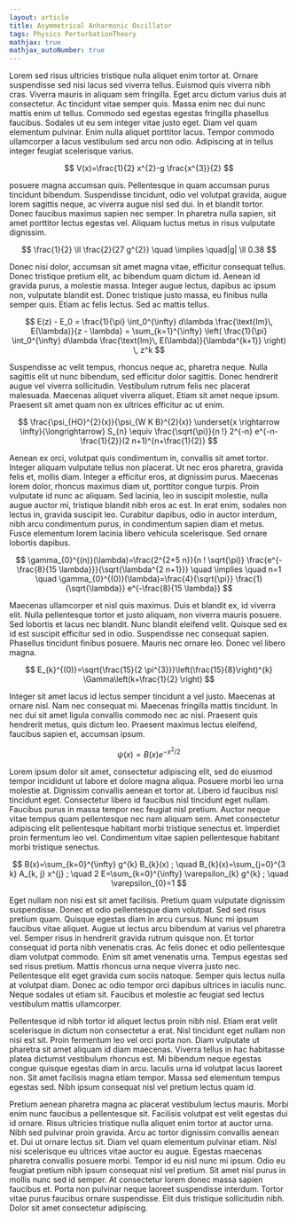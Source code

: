 ```yaml
---
layout: article
title: Asymmetrical Anharmonic Oscillator
tags: Physics PerturbationTheory
mathjax: true
mathjax_autoNumber: true
---
```


Lorem sed risus ultricies tristique nulla aliquet enim tortor at. Ornare suspendisse sed nisi lacus sed viverra tellus. Euismod quis viverra nibh cras. Viverra mauris in aliquam sem fringilla. Eget arcu dictum varius duis at consectetur. Ac tincidunt vitae semper quis. Massa enim nec dui nunc mattis enim ut tellus. Commodo sed egestas egestas fringilla phasellus faucibus. Sodales ut eu sem integer vitae justo eget. Diam vel quam elementum pulvinar. Enim nulla aliquet porttitor lacus. Tempor commodo ullamcorper a lacus vestibulum sed arcu non odio. Adipiscing at in tellus integer feugiat scelerisque varius.

$$
V(x)=\frac{1}{2} x^{2}-g \frac{x^{3}}{2}
$$

posuere magna accumsan quis. Pellentesque in quam accumsan purus tincidunt bibendum. Suspendisse tincidunt, odio vel volutpat gravida, augue lorem sagittis neque, ac viverra augue nisl sed dui. In et blandit tortor. Donec faucibus maximus sapien nec semper. In pharetra nulla sapien, sit amet porttitor lectus egestas vel. Aliquam luctus metus in risus vulputate dignissim.

$$
\frac{1}{2} \ll \frac{2}{27 g^{2}} \quad \implies \quad|g| \ll 0.38
$$

Donec nisi dolor, accumsan sit amet magna vitae, efficitur consequat tellus. Donec tristique pretium elit, ac bibendum quam dictum id. Aenean id gravida purus, a molestie massa. Integer augue lectus, dapibus ac ipsum non, vulputate blandit est. Donec tristique justo massa, eu finibus nulla semper quis. Etiam ac felis lectus. Sed ac mattis tellus.

$$ E(z) - E_0 = \frac{1}{\pi} \int_0^{\infty} d\lambda \frac{\text{Im}\, E(\lambda)}{z - \lambda} = \sum_{k=1}^{\infty} \left( \frac{1}{\pi} \int_0^{\infty} d\lambda \frac{\text{Im}\, E(\lambda)}{\lambda^{k+1}} \right) \, z^k $$

Suspendisse ac velit tempus, rhoncus neque ac, pharetra neque. Nulla sagittis elit ut nunc bibendum, sed efficitur dolor sagittis. Donec hendrerit augue vel viverra sollicitudin. Vestibulum rutrum felis nec placerat malesuada. Maecenas aliquet viverra aliquet. Etiam sit amet neque ipsum. Praesent sit amet quam non ex ultrices efficitur ac ut enim.

$$
\frac{\psi_{HO}^{2}(x)}{\psi_{W K B}^{2}(x)} \underset{x \rightarrow \infty}{\longrightarrow} S_{n} \equiv \frac{\sqrt{\pi}}{n !} 2^{-n} e^{-n-\frac{1}{2}}(2 n+1)^{n+\frac{1}{2}}
$$

Aenean ex orci, volutpat quis condimentum in, convallis sit amet tortor. Integer aliquam vulputate tellus non placerat. Ut nec eros pharetra, gravida felis et, mollis diam. Integer a efficitur eros, at dignissim purus. Maecenas lorem dolor, rhoncus maximus diam ut, porttitor congue turpis. Proin vulputate id nunc ac aliquam. Sed lacinia, leo in suscipit molestie, nulla augue auctor mi, tristique blandit nibh eros ac est. In erat enim, sodales non lectus in, gravida suscipit leo. Curabitur dapibus, odio in auctor interdum, nibh arcu condimentum purus, in condimentum sapien diam et metus. Fusce elementum lorem lacinia libero vehicula scelerisque. Sed ornare lobortis dapibus.

$$
\gamma_{0}^{(n)}(\lambda)=\frac{2^{2+5 n}}{n ! \sqrt{\pi}} \frac{e^{-\frac{8}{15 \lambda}}}{\sqrt{\lambda^{2 n+1}}} \quad \implies \quad n=1 \quad \gamma_{0}^{(0)}(\lambda)=\frac{4}{\sqrt{\pi}} \frac{1}{\sqrt{\lambda}} e^{-\frac{8}{15 \lambda}}
$$

Maecenas ullamcorper et nisl quis maximus. Duis et blandit ex, id viverra elit. Nulla pellentesque tortor et justo aliquam, non viverra mauris posuere. Sed lobortis et lacus nec blandit. Nunc blandit eleifend velit. Quisque sed ex id est suscipit efficitur sed in odio. Suspendisse nec consequat sapien. Phasellus tincidunt finibus posuere. Mauris nec ornare leo. Donec vel libero magna.

$$
E_{k}^{(0)}=\sqrt{\frac{15}{2 \pi^{3}}}\left(\frac{15}{8}\right)^{k} \Gamma\left(k+\frac{1}{2} \right)
$$

Integer sit amet lacus id lectus semper tincidunt a vel justo. Maecenas at ornare nisl. Nam nec consequat mi. Maecenas fringilla mattis tincidunt. In nec dui sit amet ligula convallis commodo nec ac nisi. Praesent quis hendrerit metus, quis dictum leo. Praesent maximus lectus eleifend, faucibus sapien et, accumsan ipsum.

$$
\psi(x)=B(x) e^{-x^{2} / 2}
$$

Lorem ipsum dolor sit amet, consectetur adipiscing elit, sed do eiusmod tempor incididunt ut labore et dolore magna aliqua. Posuere morbi leo urna molestie at. Dignissim convallis aenean et tortor at. Libero id faucibus nisl tincidunt eget. Consectetur libero id faucibus nisl tincidunt eget nullam. Faucibus purus in massa tempor nec feugiat nisl pretium. Auctor neque vitae tempus quam pellentesque nec nam aliquam sem. Amet consectetur adipiscing elit pellentesque habitant morbi tristique senectus et. Imperdiet proin fermentum leo vel. Condimentum vitae sapien pellentesque habitant morbi tristique senectus.

$$
B(x)=\sum_{k=0}^{\infty} g^{k} B_{k}(x) ; \quad B_{k}(x)=\sum_{j=0}^{3 k} A_{k, j} x^{j} ; \quad 2 E=\sum_{k=0}^{\infty} \varepsilon_{k} g^{k} ; \quad \varepsilon_{0}=1
$$

Eget nullam non nisi est sit amet facilisis. Pretium quam vulputate dignissim suspendisse. Donec et odio pellentesque diam volutpat. Sed sed risus pretium quam. Quisque egestas diam in arcu cursus. Nunc mi ipsum faucibus vitae aliquet. Augue ut lectus arcu bibendum at varius vel pharetra vel. Semper risus in hendrerit gravida rutrum quisque non. Et tortor consequat id porta nibh venenatis cras. Ac felis donec et odio pellentesque diam volutpat commodo. Enim sit amet venenatis urna. Tempus egestas sed sed risus pretium. Mattis rhoncus urna neque viverra justo nec. Pellentesque elit eget gravida cum sociis natoque. Semper quis lectus nulla at volutpat diam. Donec ac odio tempor orci dapibus ultrices in iaculis nunc. Neque sodales ut etiam sit. Faucibus et molestie ac feugiat sed lectus vestibulum mattis ullamcorper.

Pellentesque id nibh tortor id aliquet lectus proin nibh nisl. Etiam erat velit scelerisque in dictum non consectetur a erat. Nisl tincidunt eget nullam non nisi est sit. Proin fermentum leo vel orci porta non. Diam vulputate ut pharetra sit amet aliquam id diam maecenas. Viverra tellus in hac habitasse platea dictumst vestibulum rhoncus est. Mi bibendum neque egestas congue quisque egestas diam in arcu. Iaculis urna id volutpat lacus laoreet non. Sit amet facilisis magna etiam tempor. Massa sed elementum tempus egestas sed. Nibh ipsum consequat nisl vel pretium lectus quam id.



Pretium aenean pharetra magna ac placerat vestibulum lectus mauris. Morbi enim nunc faucibus a pellentesque sit. Facilisis volutpat est velit egestas dui id ornare. Risus ultricies tristique nulla aliquet enim tortor at auctor urna. Nibh sed pulvinar proin gravida. Arcu ac tortor dignissim convallis aenean et. Dui ut ornare lectus sit. Diam vel quam elementum pulvinar etiam. Nisl nisi scelerisque eu ultrices vitae auctor eu augue. Egestas maecenas pharetra convallis posuere morbi. Tempor id eu nisl nunc mi ipsum. Odio eu feugiat pretium nibh ipsum consequat nisl vel pretium. Sit amet nisl purus in mollis nunc sed id semper. At consectetur lorem donec massa sapien faucibus et. Porta non pulvinar neque laoreet suspendisse interdum. Tortor vitae purus faucibus ornare suspendisse. Elit duis tristique sollicitudin nibh. Dolor sit amet consectetur adipiscing.
